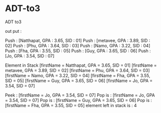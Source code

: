 # ADT-to3
ADT to3

out put :

Push : [Natthapat, GPA : 3.65, SID : 01]
Push : [metavee, GPA : 3.89, SID : 02]
Push : [Phu, GPA : 3.64, SID : 03]
Push : [Namo, GPA : 3.22, SID : 04]
Push : [Fha, GPA : 3.55, SID : 05]
Push : [Guy, GPA : 3.65, SID : 06]
Push : [Jo, GPA : 3.54, SID : 07]

Element in Stack 
[firstName = Natthapat, GPA = 3.65, SID = 01]
[firstName = metavee, GPA = 3.89, SID = 02]
[firstName = Phu, GPA = 3.64, SID = 03]
[firstName = Namo, GPA = 3.22, SID = 04]
[firstName = Fha, GPA = 3.55, SID = 05]
[firstName = Guy, GPA = 3.65, SID = 06]
[firstName = Jo, GPA = 3.54, SID = 07]

Peek : [firstName = Jo, GPA = 3.54, SID = 07]
Pop is : [firstName = Jo, GPA = 3.54, SID = 07]
Pop is : [firstName = Guy, GPA = 3.65, SID = 06]
Pop is : [firstName = Fha, GPA = 3.55, SID = 05]
element left in stack is : 4
